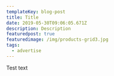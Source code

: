 ```yaml
---
templateKey: blog-post
title: Title
date: 2019-05-30T09:06:05.671Z
description: Description
featuredpost: true
featuredimage: /img/products-grid3.jpg
tags:
  - advertise
---
```

Test text

